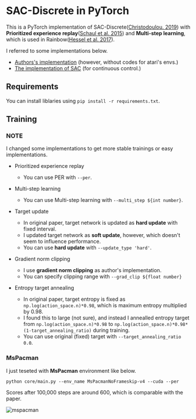 # SAC-Discrete in PyTorch
This is a PyTorch implementation of SAC-Discrete([Christodoulou. 2019](https://arxiv.org/abs/1910.07207)) with **Prioritized experience replay**([Schaul et al. 2015](https://arxiv.org/abs/1511.05952)) and **Multi-step learning**, which is used in Rainbow([Hessel et al. 2017](https://arxiv.org/abs/1710.02298)).

I referred to some implementations below.
- [Authors's implementation](https://github.com/p-christ/Deep-Reinforcement-Learning-Algorithms-with-PyTorch) (however, without codes for atari's envs.)
- [The implementation of SAC](https://github.com/ku2482/soft-actor-critic.pytorch) (for continuous control.)

## Requirements
You can install liblaries using `pip install -r requirements.txt`.

## Training

### NOTE

I changed some implementations to get more stable trainings or easy implementations.

- Prioritized experience replay
  - You can use PER with `--per`.
- Multi-step learning
  - You can use Multi-step learning with `--multi_step ${int number}`.

- Target update
  - In original paper, target network is updated as **hard update** with fixed interval.
  - I updated target network as **soft update**, however, which doesn't seem to influence performance.
  - You can use **hard update** with `--update_type 'hard'`.
- Gradient norm clipping
  - I use **gradient norm clipping** as author's implementation.
  - You can specify clipping range with `--grad_clip ${float number}`
- Entropy target annealing
  - In original paper, target entropy is fixed as `np.log(action_space.n)*0.98`, which is maximum entropy multiplied by 0.98.
  - I found this to large (not sure), and instead I annealled entropy target from `np.log(action_space.n)*0.98` to `np.log(action_space.n)*0.98*(1-target_annealing_ratio)` during training.
  - You can use original (fixed) target with `--target_annealing_ratio 0.0`.



### MsPacman

I just teseted with **MsPacman** environment like below.

```
python core/main.py --env_name MsPacmanNoFrameskip-v4 --cuda --per
```

Scores after 100,000 steps are around 600, which is comparable with the paper.

![mspacman](https://user-images.githubusercontent.com/37267851/67738428-e4d57480-fa51-11e9-94b2-1492760e3907.gif)
